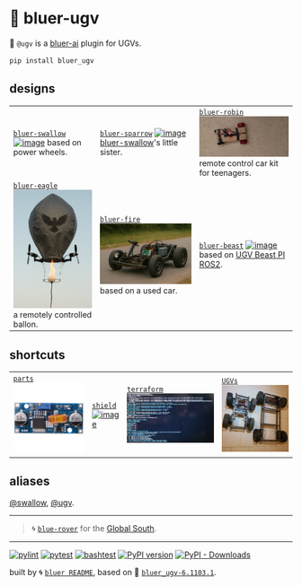 # 🐬 bluer-ugv

🐬 `@ugv` is a [bluer-ai](https://github.com/kamangir/bluer-ai) plugin for UGVs.

```bash
pip install bluer_ugv
```

## designs

|   |   |   |
| --- | --- | --- |
| [`bluer-swallow`](./bluer_ugv/docs/bluer_swallow) [![image](https://github.com/kamangir/assets2/raw/main/bluer-swallow/20250913_203635~2_1.gif?raw=true)](./bluer_ugv/docs/bluer_swallow) based on power wheels. | [`bluer-sparrow`](./bluer_ugv/docs/bluer_sparrow) [![image](https://github.com/kamangir/assets2/raw/main/bluer-sparrow/VID-20250905-WA0014_1.gif?raw=true)](./bluer_ugv/docs/bluer_sparrow) [bluer-swallow](./bluer_ugv/docs/bluer_swallow)'s little sister. | [`bluer-robin`](./bluer_ugv/docs/bluer_robin) [![image](https://github.com/kamangir/assets2/raw/main/bluer-robin/20250723_095155~2_1.gif?raw=true)](./bluer_ugv/docs/bluer_robin) remote control car kit for teenagers. |
| [`bluer-eagle`](./bluer_ugv/docs/bluer_eagle) [![image](https://github.com/kamangir/assets2/raw/main/bluer-eagle/file_0000000007986246b45343b0c06325dd.png?raw=true)](./bluer_ugv/docs/bluer_eagle) a remotely controlled ballon. | [`bluer-fire`](./bluer_ugv/docs/bluer_fire) [![image](https://github.com/kamangir/assets/raw/main/bluer-ugv/bluer-fire.png?raw=true)](./bluer_ugv/docs/bluer_fire) based on a used car. | [`bluer-beast`](./bluer_ugv/docs/bluer_beast) [![image](https://github.com/waveshareteam/ugv_rpi/raw/main/media/UGV-Rover-details-23.jpg)](./bluer_ugv/docs/bluer_beast) based on [UGV Beast PI ROS2](https://www.waveshare.com/wiki/UGV_Beast_PI_ROS2). |

## shortcuts

|   |   |   |   |
| --- | --- | --- | --- |
| [`parts`](./bluer_ugv/docs/bluer_swallow/digital/design/parts.md) [![image](https://github.com/kamangir/assets2/raw/main/bluer-ugv/XL4015.png)](./bluer_ugv/docs/bluer_swallow/digital/design/parts.md)  | [`shield`](./bluer_ugv/docs/bluer_swallow/digital/design/shield.md) [![image](https://github.com/kamangir/bluer-ugv-mechanical-design//blob/main/bluer_swallow/electrical/digital.png?raw=true)](./bluer_ugv/docs/bluer_swallow/digital/design/shield.md)  | [`terraform`](./bluer_ugv/docs/bluer_swallow/digital/design/terraform.md) [![image](https://github.com/kamangir/assets2/raw/main/bluer-swallow/20250611_100917.jpg?raw=true)](./bluer_ugv/docs/bluer_swallow/digital/design/terraform.md)  | [`UGVs`](./bluer_ugv/docs/UGVs) [![image](https://github.com/kamangir/assets2/raw/main/bluer-swallow/20250912_211652.jpg?raw=true)](./bluer_ugv/docs/UGVs)  |

## aliases

[@swallow](./bluer_ugv/docs/aliases/swallow.md), 
[@ugv](./bluer_ugv/docs/aliases/ugv.md).

---

> 🌀 [`blue-rover`](https://github.com/kamangir/blue-rover) for the [Global South](https://github.com/kamangir/bluer-south).

---


[![pylint](https://github.com/kamangir/bluer-ugv/actions/workflows/pylint.yml/badge.svg)](https://github.com/kamangir/bluer-ugv/actions/workflows/pylint.yml) [![pytest](https://github.com/kamangir/bluer-ugv/actions/workflows/pytest.yml/badge.svg)](https://github.com/kamangir/bluer-ugv/actions/workflows/pytest.yml) [![bashtest](https://github.com/kamangir/bluer-ugv/actions/workflows/bashtest.yml/badge.svg)](https://github.com/kamangir/bluer-ugv/actions/workflows/bashtest.yml) [![PyPI version](https://img.shields.io/pypi/v/bluer-ugv.svg)](https://pypi.org/project/bluer-ugv/) [![PyPI - Downloads](https://img.shields.io/pypi/dd/bluer-ugv)](https://pypistats.org/packages/bluer-ugv)

built by 🌀 [`bluer README`](https://github.com/kamangir/bluer-objects/tree/main/bluer_objects/README), based on 🐬 [`bluer_ugv-6.1103.1`](https://github.com/kamangir/bluer-ugv).

